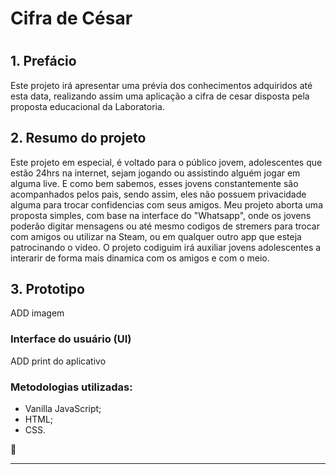 # **Cifra de César** <h1>

## 1. Prefácio
Este projeto irá apresentar uma prévia dos conhecimentos adquiridos até esta data,
realizando assim uma aplicação a cifra de cesar disposta pela proposta educacional da Laboratoria.  

## 2. Resumo do projeto

Este projeto em especial, é voltado para o público jovem, adolescentes que estão 24hrs na internet, sejam jogando 
ou assistindo alguém jogar em alguma live. E como bem sabemos, esses jovens constantemente são acompanhados 
pelos pais, sendo assim, eles não possuem privacidade alguma para trocar confidencias com seus amigos.
Meu projeto aborta uma proposta simples, com base na interface do "Whatsapp", onde os jovens poderão 
digitar mensagens ou até mesmo codigos de stremers para trocar com amigos ou utilizar na Steam, ou em qualquer
outro app que esteja patrocinando o video.
O projeto codiguim irá auxiliar jovens adolescentes a interarir de forma mais dinamica com os amigos e com o meio.

## 3. Prototipo
ADD imagem 


### Interface do usuário (UI)

ADD print do aplicativo

### Metodologias utilizadas:
* Vanilla JavaScript;
* HTML;
* CSS.

:rocket:

***


